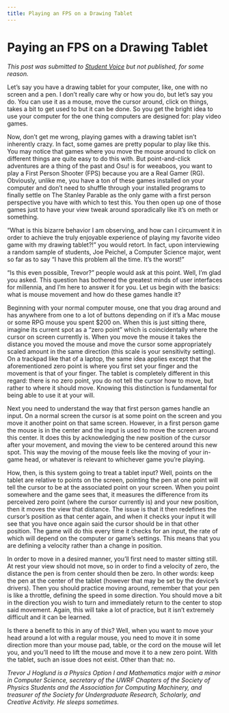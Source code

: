 ```yaml
---
title: Playing an FPS on a Drawing Tablet
---
```


# Paying an FPS on a Drawing Tablet

*This post was submitted to [Student Voice](https://uwrfvoice.com) but not
published, for some reason.*

Let’s say you have a drawing tablet for your computer, like, one with no screen
and a pen. I don’t really care why or how you do, but let’s say you do. You can
use it as a mouse, move the cursor around, click on things, takes a bit to get
used to but it can be done. So you get the bright idea to use your computer for
the one thing computers are designed for: play video games.

Now, don’t get me wrong, playing games with a drawing tablet isn’t inherently
crazy. In fact, some games are pretty popular to play like this. You may notice
that games where you move the mouse around to click on different things are
quite easy to do this with. But point-and-click adventures are a thing of the
past and Osu! is for weeaboos, you want to play a First Person Shooter (FPS)
because you are a Real Gamer (RG). Obviously, unlike me, you have a ton of these
games installed on your computer and don’t need to shuffle through your
installed programs to finally settle on The Stanley Parable as the only game
with a first person perspective you have with which to test this.  You then open
up one of those games just to have your view tweak around sporadically like it’s
on meth or something.

“What is this bizarre behavior I am observing, and how can I circumvent it in
order to achieve the truly enjoyable experience of playing my favorite video
game with my drawing tablet?!” you would retort. In fact, upon interviewing a
random sample of students, Joe Peichel, a Computer Science major, went so far as
to say “I have this problem all the time. It’s the worst!”

“Is this even possible, Trevor?” people would ask at this point. Well, I’m glad
you asked. This question has bothered the greatest minds of user interfaces for
millennia, and I’m here to answer it for you. Let us begin with the basics: what
is mouse movement and how do these games handle it?

Beginning with your normal computer mouse, one that you drag around and has
anywhere from one to a lot of buttons depending on if it’s a Mac mouse or some
RPG mouse you spent $200 on. When this is just sitting there, imagine its
current spot as a “zero point” which is coincidentally where the cursor on
screen currently is. When you move the mouse it takes the distance you moved the
mouse and move the cursor some appropriately scaled amount in the same direction
(this scale is your sensitivity setting). On a trackpad like that of a laptop,
the same idea applies except that the aforementioned zero point is where you
first set your finger and the movement is that of your finger. The tablet is
completely different in this regard: there is no zero point, you do not tell the
cursor how to move, but rather to where it should move. Knowing this distinction
is fundamental for being able to use it at your will.

Next you need to understand the way that first person games handle an input. On
a normal screen the cursor is at some point on the screen and you move it
another point on that same screen. However, in a first person game the mouse is
in the center and the input is used to move the screen around this center. It
does this by acknowledging the new position of the cursor after your movement,
and moving the view to be centered around this new spot. This way the moving of
the mouse feels like the moving of your in-game head, or whatever is relevant to
whichever game you’re playing.

How, then, is this system going to treat a tablet input? Well, points on the
tablet are relative to points on the screen, pointing the pen at one point will
tell the cursor to be at the associated point on your screen. When you point
somewhere and the game sees that, it measures the difference from its perceived
zero point (where the cursor currently is) and your new position, then it moves
the view that distance. The issue is that it then redefines the cursor’s
position as that center again, and when it checks your input it will see that
you have once again said the cursor should be in that other position. The game
will do this every time it checks for an input, the rate of which will depend on
the computer or game’s settings. This means that you are defining a velocity
rather than a change in position.

In order to move in a desired manner, you’ll first need to master sitting still.
At rest your view should not move, so in order to find a velocity of zero, the
distance the pen is from center should then be zero. In other words: keep the
pen at the center of the tablet (however that may be set by the device’s
drivers). Then you should practice moving around, remember that your pen is like
a throttle, defining the speed in some direction. You should move a bit in the
direction you wish to turn and immediately return to the center to stop said
movement. Again, this will take a lot of practice, but it isn’t extremely
difficult and it can be learned.

Is there a benefit to this in any of this? Well, when you want to move your head
around a lot with a regular mouse, you need to move it in some direction more
than your mouse pad, table, or the cord on the mouse will let you, and you’ll
need to lift the mouse and move it to a new zero point. With the tablet, such an
issue does not exist. Other than that: no.

_Trevor J Hoglund is a Physics Option I and Mathematics major with a minor in Computer Science, secretary of the UWRF Chapters of the Society of Physics Students and the Association for Computing Machinery, and treasurer of the Society for Undergraduate Research, Scholarly, and Creative Activity. He sleeps sometimes._
